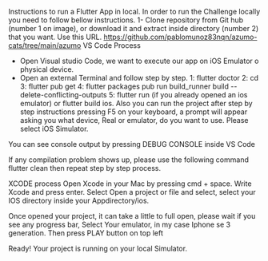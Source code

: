 Instructions to run a Flutter App in local.
In order to run the Challenge locally you need to follow bellow instructions.
1- Clone repository from Git hub (number 1 on image), or download it and extract inside directory
(number 2) that you want.
Use this URL. https://github.com/pablomunoz83nqn/azumo-cats/tree/main/azumo
VS Code Process

- Open Visual studio Code, we want to execute our app on iOS Emulator o physical device.
- Open an external Terminal and follow step by step.
1: flutter doctor
2: cd <yourappsdirectory>
3: flutter pub get
4: flutter packages pub run build_runner build --delete-conflicting-outputs
5: flutter run (if you already opened an ios emulator) or flutter build ios.
Also you can run the project after step by step instructions pressing F5 on your keyboard, a prompt will
appear asking you what device, Real or emulator, do you want to use. Please select iOS Simulator.

You can see console output by pressing DEBUG CONSOLE inside VS Code

If any compilation problem shows up, please use the following command
flutter clean
then repeat step by step process.

XCODE process
Open Xcode in your Mac by pressing cmd + space. Write Xcode and press enter.
Select Open a project or file and select, select your IOS directory inside your Appdirectory/ios.

Once opened your project, it can take a little to full open, please wait if you see any progress bar,
Select Your emulator, in my case Iphone se 3 generation. Then press PLAY button on top left

Ready!
Your project is running on your local Simulator.
